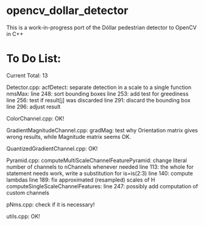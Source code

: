 opencv_dollar_detector
======================

This is a work-in-progress port of the Dóllar pedestrian detector to OpenCV in C++





To Do List:
======================

Current Total: 13

Detector.cpp:
    acfDetect:
        separate detection in a scale to a single function
	nmsMax:
		line 248: sort bounding boxes
		line 253: add test for greediness
		line 256: test if result[j] was discarded
		line 291: discard the bounding box
		line 296: adjust result

ColorChannel.cpp:
	OK!

GradientMagnitudeChannel.cpp:
	gradMag:
		test why Orientation matrix gives wrong results, while Magnitude matrix seems OK.
	
QuantizedGradientChannel.cpp:
	OK!

Pyramid.cpp:
	computeMultiScaleChannelFeaturePyramid:
		change literal number of channels to nChannels whenever needed
		line 113: the whole for statement needs work, write a substitution for is=is(2:3) 
		line 140: compute lambdas
		line 189: fix approximated (resampled) scales of H
	computeSingleScaleChannelFeatures:
		line 247: possibly add computation of custom channels

pNms.cpp:
	check if it is necessary!

utils.cpp:
	OK!
